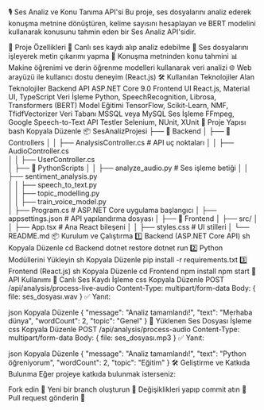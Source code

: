 🎙 Ses Analiz ve Konu Tanıma API'si
Bu proje, ses dosyalarını analiz ederek konuşma metnine dönüştüren, kelime sayısını hesaplayan ve BERT modelini kullanarak konusunu tahmin eden bir Ses Analiz API'sidir.

🚀 Proje Özellikleri
🎤 Canlı ses kaydı alıp analiz edebilme
📁 Ses dosyalarını işleyerek metin çıkarımı yapma
📌 Konuşma metninden konu tahmini
📊 Makine öğrenimi ve derin öğrenme modelleri kullanarak veri analizi
🌐 Web arayüzü ile kullanıcı dostu deneyim (React.js)
🛠 Kullanılan Teknolojiler
Alan	Teknolojiler
Backend API	ASP.NET Core 9.0
Frontend UI	React.js, Material UI, TypeScript
Veri İşleme	Python, SpeechRecognition, Librosa, Transformers (BERT)
Model Eğitimi	TensorFlow, Scikit-Learn, NMF, TfidfVectorizer
Veri Tabanı	MSSQL veya MySQL
Ses İşleme	FFmpeg, Google Speech-to-Text API
Testler	Selenium, NUnit, XUnit
📂 Proje Yapısı
bash
Kopyala
Düzenle
📦 SesAnalizProjesi
├── 📁 Backend
│   ├── 📁 Controllers
│   │   ├── AnalysisController.cs  # API uç noktaları
│   │   ├── AudioController.cs  
│   │   ├── UserController.cs  
│   ├── 📁 PythonScripts
│   │   ├── analyze_audio.py       # Ses işleme betiği
│   │   ├── sentiment_analysis.py      
│   │   ├── speech_to_text.py       
│   │   ├── topic_modelling.py   
│   │   ├── train_voice_model.py       
│   ├── Program.cs                 # ASP.NET Core uygulama başlangıcı
│   ├── appsettings.json           # API yapılandırma dosyası
│
├── 📁 Frontend
│   ├── src/
│   │   ├── App.tsx                # Ana React bileşeni
│   │   ├── styles.css              # UI stilleri
│
└── README.md
📦 Kurulum ve Çalıştırma
1️⃣ Backend (ASP.NET Core API)
sh
Kopyala
Düzenle
cd Backend
dotnet restore
dotnet run
2️⃣ Python Modüllerini Yükleyin
sh
Kopyala
Düzenle
pip install -r requirements.txt
3️⃣ Frontend (React.js)
sh
Kopyala
Düzenle
cd Frontend
npm install
npm start
🎯 API Kullanımı
🎤 Canlı Ses Kaydı İşleme
css
Kopyala
Düzenle
POST /api/analysis/process-live-audio
Content-Type: multipart/form-data
Body: { file: ses_dosyası.wav }
✅ Yanıt:

json
Kopyala
Düzenle
{
  "message": "Analiz tamamlandı!",
  "text": "Merhaba dünya",
  "wordCount": 2,
  "topic": "Genel"
}
📁 Yüklenen Ses Dosyası İşleme
css
Kopyala
Düzenle
POST /api/analysis/process-audio
Content-Type: multipart/form-data
Body: { file: ses_dosyası.mp3 }
✅ Yanıt:

json
Kopyala
Düzenle
{
  "message": "Analiz tamamlandı!",
  "text": "Python öğreniyorum",
  "wordCount": 2,
  "topic": "Eğitim"
}
🛠 Geliştirme ve Katkıda Bulunma
Eğer projeye katkıda bulunmak isterseniz:

Fork edin 🍴
Yeni bir branch oluşturun 🌱
Değişiklikleri yapıp commit atın 💾
Pull request gönderin 🚀
